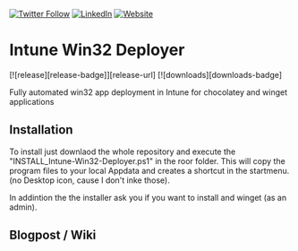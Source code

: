 [![Twitter Follow](https://img.shields.io/badge/Twitter-1DA1F2?style=for-the-badge&logo=twitter&logoColor=white)](https://twitter.com/FlorianSLZ/)  [![LinkedIn](https://img.shields.io/badge/LinkedIn-0077B5?style=for-the-badge&logo=linkedin&logoColor=white)](https://www.linkedin.com/in/fsalzmann/)  [![Website](https://img.shields.io/badge/website-000000?style=for-the-badge&logo=About.me&logoColor=white)](https://scloud.work)


# Intune Win32 Deployer
[![release][release-badge]][release-url]
[![downloads][downloads-badge]

Fully automated win32 app deployment in Intune for chocolatey and winget applications

## Installation
To install just downlaod the whole repository and execute the "INSTALL_Intune-Win32-Deployer.ps1" in the roor folder. 
This will copy the program files to your local Appdata and creates a shortcut in the startmenu. (no Desktop icon, cause I don't inke those). 

In addintion the the installer ask you if you want to install and winget (as an admin). 


## Blogpost / Wiki


